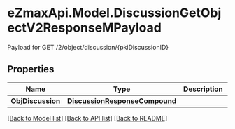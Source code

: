 # eZmaxApi.Model.DiscussionGetObjectV2ResponseMPayload
Payload for GET /2/object/discussion/{pkiDiscussionID}

## Properties

Name | Type | Description | Notes
------------ | ------------- | ------------- | -------------
**ObjDiscussion** | [**DiscussionResponseCompound**](DiscussionResponseCompound.md) |  | 

[[Back to Model list]](../README.md#documentation-for-models) [[Back to API list]](../README.md#documentation-for-api-endpoints) [[Back to README]](../README.md)


